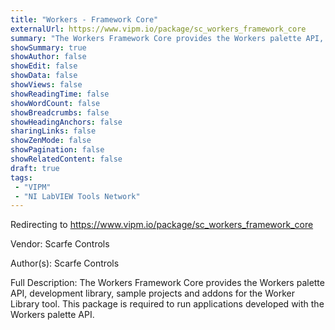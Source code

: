 ```yaml
---
title: "Workers - Framework Core"
externalUrl: https://www.vipm.io/package/sc_workers_framework_core
summary: "The Workers Framework Core provides the Workers palette API, development library, sample projects and addons for the Worker Library tool."
showSummary: true
showAuthor: false
showEdit: false
showData: false
showViews: false
showReadingTime: false
showWordCount: false
showBreadcrumbs: false
showHeadingAnchors: false
sharingLinks: false
showZenMode: false
showPagination: false
showRelatedContent: false
draft: true
tags:
 - "VIPM"
 - "NI LabVIEW Tools Network"
---
```


Redirecting to https://www.vipm.io/package/sc_workers_framework_core

Vendor: Scarfe Controls

Author(s): Scarfe Controls
 
Full Description:
The Workers Framework Core provides the Workers palette API, development library, sample projects and addons for the Worker Library tool. This package is required to run applications developed with the Workers palette API.